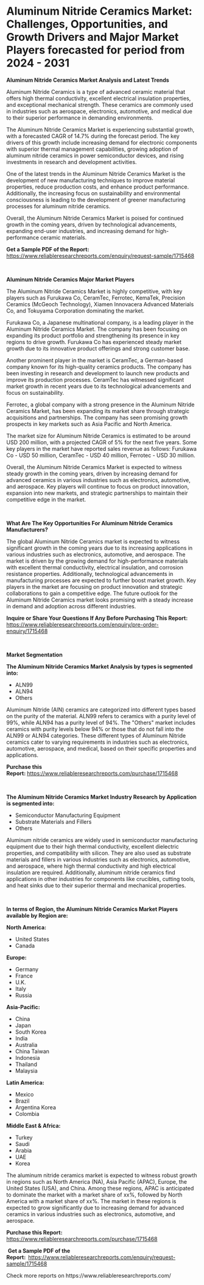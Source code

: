 <p><h1>Aluminum Nitride Ceramics Market: Challenges, Opportunities, and Growth Drivers and Major Market Players forecasted for period from 2024 - 2031</h1></p><p><strong>Aluminum Nitride Ceramics Market Analysis and Latest Trends</strong></p>
<p><p>Aluminum Nitride Ceramics is a type of advanced ceramic material that offers high thermal conductivity, excellent electrical insulation properties, and exceptional mechanical strength. These ceramics are commonly used in industries such as aerospace, electronics, automotive, and medical due to their superior performance in demanding environments.</p><p>The Aluminum Nitride Ceramics Market is experiencing substantial growth, with a forecasted CAGR of 14.7% during the forecast period. The key drivers of this growth include increasing demand for electronic components with superior thermal management capabilities, growing adoption of aluminum nitride ceramics in power semiconductor devices, and rising investments in research and development activities.</p><p>One of the latest trends in the Aluminum Nitride Ceramics Market is the development of new manufacturing techniques to improve material properties, reduce production costs, and enhance product performance. Additionally, the increasing focus on sustainability and environmental consciousness is leading to the development of greener manufacturing processes for aluminum nitride ceramics.</p><p>Overall, the Aluminum Nitride Ceramics Market is poised for continued growth in the coming years, driven by technological advancements, expanding end-user industries, and increasing demand for high-performance ceramic materials.</p></p>
<p><strong>Get a Sample PDF of the Report:&nbsp;</strong> <a href="https://www.reliableresearchreports.com/enquiry/request-sample/1715468">https://www.reliableresearchreports.com/enquiry/request-sample/1715468</a></p>
<p>&nbsp;</p>
<p><strong>Aluminum Nitride Ceramics Major Market Players</strong></p>
<p><p>The Aluminum Nitride Ceramics Market is highly competitive, with key players such as Furukawa Co, CeramTec, Ferrotec, KemaTek, Precision Ceramics (McGeoch Technology), Xiamen Innovacera Advanced Materials Co, and Tokuyama Corporation dominating the market.</p><p>Furukawa Co, a Japanese multinational company, is a leading player in the Aluminum Nitride Ceramics Market. The company has been focusing on expanding its product portfolio and strengthening its presence in key regions to drive growth. Furukawa Co has experienced steady market growth due to its innovative product offerings and strong customer base.</p><p>Another prominent player in the market is CeramTec, a German-based company known for its high-quality ceramics products. The company has been investing in research and development to launch new products and improve its production processes. CeramTec has witnessed significant market growth in recent years due to its technological advancements and focus on sustainability.</p><p>Ferrotec, a global company with a strong presence in the Aluminum Nitride Ceramics Market, has been expanding its market share through strategic acquisitions and partnerships. The company has seen promising growth prospects in key markets such as Asia Pacific and North America.</p><p>The market size for Aluminum Nitride Ceramics is estimated to be around USD 200 million, with a projected CAGR of 5% for the next five years. Some key players in the market have reported sales revenue as follows: Furukawa Co - USD 50 million, CeramTec - USD 40 million, Ferrotec - USD 30 million.</p><p>Overall, the Aluminum Nitride Ceramics Market is expected to witness steady growth in the coming years, driven by increasing demand for advanced ceramics in various industries such as electronics, automotive, and aerospace. Key players will continue to focus on product innovation, expansion into new markets, and strategic partnerships to maintain their competitive edge in the market.</p></p>
<p>&nbsp;</p>
<p><strong>What Are The Key Opportunities For Aluminum Nitride Ceramics Manufacturers?</strong></p>
<p><p>The global Aluminum Nitride Ceramics market is expected to witness significant growth in the coming years due to its increasing applications in various industries such as electronics, automotive, and aerospace. The market is driven by the growing demand for high-performance materials with excellent thermal conductivity, electrical insulation, and corrosion resistance properties. Additionally, technological advancements in manufacturing processes are expected to further boost market growth. Key players in the market are focusing on product innovation and strategic collaborations to gain a competitive edge. The future outlook for the Aluminum Nitride Ceramics market looks promising with a steady increase in demand and adoption across different industries.</p></p>
<p><strong>Inquire or Share Your Questions If Any Before Purchasing This Report:</strong> <a href="https://www.reliableresearchreports.com/enquiry/pre-order-enquiry/1715468">https://www.reliableresearchreports.com/enquiry/pre-order-enquiry/1715468</a></p>
<p>&nbsp;</p>
<p><strong>Market Segmentation</strong></p>
<p><strong>The Aluminum Nitride Ceramics Market Analysis by types is segmented into:</strong></p>
<p><ul><li>ALN99</li><li>ALN94</li><li>Others</li></ul></p>
<p><p>Aluminum Nitride (AlN) ceramics are categorized into different types based on the purity of the material. ALN99 refers to ceramics with a purity level of 99%, while ALN94 has a purity level of 94%. The "Others" market includes ceramics with purity levels below 94% or those that do not fall into the ALN99 or ALN94 categories. These different types of Aluminum Nitride ceramics cater to varying requirements in industries such as electronics, automotive, aerospace, and medical, based on their specific properties and applications.</p></p>
<p><strong>Purchase this Report:&nbsp;</strong><a href="https://www.reliableresearchreports.com/purchase/1715468">https://www.reliableresearchreports.com/purchase/1715468</a></p>
<p>&nbsp;</p>
<p><strong>The Aluminum Nitride Ceramics Market Industry Research by Application is segmented into:</strong></p>
<p><ul><li>Semiconductor Manufacturing Equipment</li><li>Substrate Materials and Fillers</li><li>Others</li></ul></p>
<p><p>Aluminum nitride ceramics are widely used in semiconductor manufacturing equipment due to their high thermal conductivity, excellent dielectric properties, and compatibility with silicon. They are also used as substrate materials and fillers in various industries such as electronics, automotive, and aerospace, where high thermal conductivity and high electrical insulation are required. Additionally, aluminum nitride ceramics find applications in other industries for components like crucibles, cutting tools, and heat sinks due to their superior thermal and mechanical properties.</p></p>
<p>&nbsp;</p>
<p><strong>In terms of Region, the Aluminum Nitride Ceramics Market Players available by Region are:</strong></p>
<p>
    <p> <strong> North America: </strong>
        <ul>
            <li>United States</li>
            <li>Canada</li>
        </ul>
        </p> 
    <p> <strong> Europe: </strong>
        <ul>
            <li>Germany</li>
            <li>France</li>
            <li>U.K.</li>
            <li>Italy</li>
            <li>Russia</li>
        </ul>
        </p> 
    <p> <strong> Asia-Pacific: </strong>
        <ul>
            <li>China</li>
            <li>Japan</li>
            <li>South Korea</li>
            <li>India</li>
            <li>Australia</li>
            <li>China Taiwan</li>
            <li>Indonesia</li>
            <li>Thailand</li>
            <li>Malaysia</li>
        </ul>
        </p> 
    <p> <strong> Latin America: </strong>
        <ul>
            <li>Mexico</li>
            <li>Brazil</li>
            <li>Argentina Korea</li>
            <li>Colombia</li>
        </ul>
        </p> 
    <p> <strong> Middle East & Africa: </strong>
        <ul>
            <li>Turkey</li>
            <li>Saudi</li>
            <li>Arabia</li>
            <li>UAE</li>
            <li>Korea</li>
        </ul>
    </p>
    </p>
<p><p>The aluminum nitride ceramics market is expected to witness robust growth in regions such as North America (NA), Asia Pacific (APAC), Europe, the United States (USA), and China. Among these regions, APAC is anticipated to dominate the market with a market share of xx%, followed by North America with a market share of xx%. The market in these regions is expected to grow significantly due to increasing demand for advanced ceramics in various industries such as electronics, automotive, and aerospace.</p></p>
<p><strong>Purchase this Report: </strong><a href="https://www.reliableresearchreports.com/purchase/1715468">https://www.reliableresearchreports.com/purchase/1715468</a></p>
<p>&nbsp;<strong>Get a Sample PDF of the Report:&nbsp;&nbsp;</strong><a href="https://www.reliableresearchreports.com/enquiry/request-sample/1715468">https://www.reliableresearchreports.com/enquiry/request-sample/1715468</a></p>
<p><strong></strong></p>
<p>Check more reports on https://www.reliableresearchreports.com/</p>